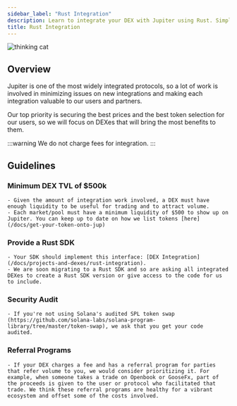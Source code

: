 ```yaml
---
sidebar_label: "Rust Integration"
description: Learn to integrate your DEX with Jupiter using Rust. Simplify processes with our APIs and DEX SDK for better performance.
title: Rust Integration
---
```


<head>
    <title>Jupiter DEX Integration Guidelines: Enhance Your Crypto Exchange</title>
    <meta name="twitter:card" content="summary" />
</head>

![thinking cat](./thinking_cat.png)

## Overview

Jupiter is one of the most widely integrated protocols, so a lot of work is involved in minimizing issues on new integrations and making each integration valuable to our users and partners.

Our top priority is securing the best prices and the best token selection for our users, so we will focus on DEXes that will bring the most benefits to them.

:::warning We do not charge fees for integration.
:::

## Guidelines

### Minimum DEX TVL of $500k
    - Given the amount of integration work involved, a DEX must have enough liquidity to be useful for trading and to attract volume.
    - Each market/pool must have a minimum liquidity of $500 to show up on Jupiter. You can keep up to date on how we list tokens [here](/docs/get-your-token-onto-jup)
### Provide a Rust SDK
    - Your SDK should implement this interface: [DEX Integration](/docs/projects-and-dexes/rust-integration).
    - We are soon migrating to a Rust SDK and so are asking all integrated DEXes to create a Rust SDK version or give access to the code for us to include.
### Security Audit
    - If you're not using Solana's audited SPL token swap (https://github.com/solana-labs/solana-program-library/tree/master/token-swap), we ask that you get your code audited.
### Referral Programs
    - If your DEX charges a fee and has a referral program for parties that refer volume to you, we would consider prioritizing it. For example, when someone takes a trade on Openbook or GooseFx, part of the proceeds is given to the user or protocol who facilitated that trade. We think these referral programs are healthy for a vibrant ecosystem and offset some of the costs involved.
